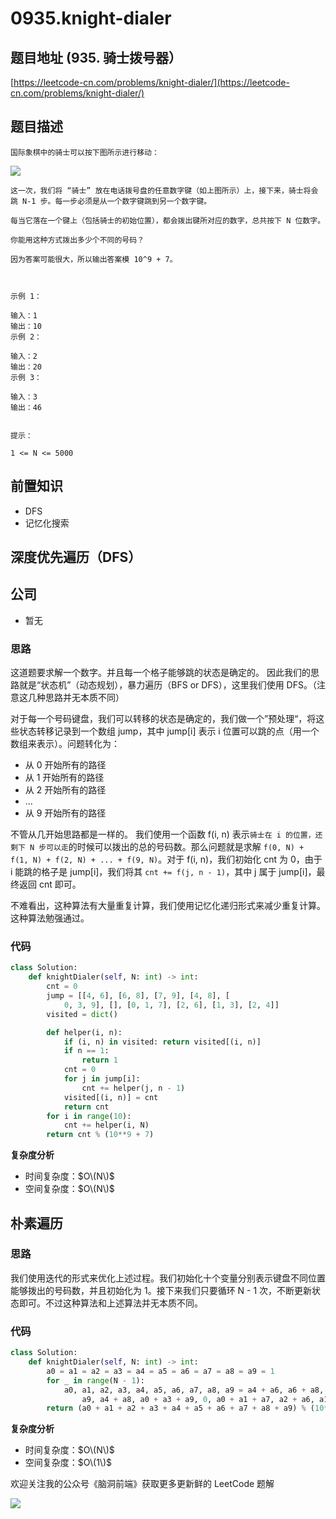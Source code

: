 # 0935.knight-dialer

## 题目地址 \(935. 骑士拨号器）

[https://leetcode-cn.com/problems/knight-dialer/](https://leetcode-cn.com/problems/knight-dialer/)

## 题目描述

```text
国际象棋中的骑士可以按下图所示进行移动：
```

![](https://tva1.sinaimg.cn/large/007S8ZIlly1ghlu303ibcj305305p744.jpg)

```text
这一次，我们将 “骑士” 放在电话拨号盘的任意数字键（如上图所示）上，接下来，骑士将会跳 N-1 步。每一步必须是从一个数字键跳到另一个数字键。

每当它落在一个键上（包括骑士的初始位置），都会拨出键所对应的数字，总共按下 N 位数字。

你能用这种方式拨出多少个不同的号码？

因为答案可能很大，所以输出答案模 10^9 + 7。



示例 1：

输入：1
输出：10
示例 2：

输入：2
输出：20
示例 3：

输入：3
输出：46


提示：

1 <= N <= 5000
```

## 前置知识

* DFS
* 记忆化搜索

## 深度优先遍历（DFS）

## 公司

* 暂无

### 思路

这道题要求解一个数字。并且每一个格子能够跳的状态是确定的。 因此我们的思路就是“状态机”（动态规划），暴力遍历（BFS or DFS），这里我们使用 DFS。（注意这几种思路并无本质不同）

对于每一个号码键盘，我们可以转移的状态是确定的，我们做一个”预处理“，将这些状态转移记录到一个数组 jump，其中 jump\[i\] 表示 i 位置可以跳的点（用一个数组来表示）。问题转化为：

* 从 0 开始所有的路径
* 从 1 开始所有的路径
* 从 2 开始所有的路径
* ...
* 从 9 开始所有的路径

不管从几开始思路都是一样的。 我们使用一个函数 f\(i, n\) 表示`骑士在 i 的位置，还剩下 N 步可以走`的时候可以拨出的总的号码数。那么问题就是求解 `f(0, N) + f(1, N) + f(2, N) + ... + f(9, N)`。对于 f\(i, n\)，我们初始化 cnt 为 0，由于 i 能跳的格子是 jump\[i\]，我们将其 `cnt += f(j, n - 1)`，其中 j 属于 jump\[i\]，最终返回 cnt 即可。

不难看出，这种算法有大量重复计算，我们使用记忆化递归形式来减少重复计算。 这种算法勉强通过。

### 代码

```python
class Solution:
    def knightDialer(self, N: int) -> int:
        cnt = 0
        jump = [[4, 6], [6, 8], [7, 9], [4, 8], [
            0, 3, 9], [], [0, 1, 7], [2, 6], [1, 3], [2, 4]]
        visited = dict()

        def helper(i, n):
            if (i, n) in visited: return visited[(i, n)]
            if n == 1:
                return 1
            cnt = 0
            for j in jump[i]:
                cnt += helper(j, n - 1)
            visited[(i, n)] = cnt
            return cnt
        for i in range(10):
            cnt += helper(i, N)
        return cnt % (10**9 + 7)
```

**复杂度分析**

* 时间复杂度：$O\(N\)$
* 空间复杂度：$O\(N\)$

## 朴素遍历

### 思路

我们使用迭代的形式来优化上述过程。我们初始化十个变量分别表示键盘不同位置能够拨出的号码数，并且初始化为 1。接下来我们只要循环 N - 1 次，不断更新状态即可。不过这种算法和上述算法并无本质不同。

### 代码

```python
class Solution:
    def knightDialer(self, N: int) -> int:
        a0 = a1 = a2 = a3 = a4 = a5 = a6 = a7 = a8 = a9 = 1
        for _ in range(N - 1):
            a0, a1, a2, a3, a4, a5, a6, a7, a8, a9 = a4 + a6, a6 + a8, a7 + \
                a9, a4 + a8, a0 + a3 + a9, 0, a0 + a1 + a7, a2 + a6, a1 + a3, a2 + a4
        return (a0 + a1 + a2 + a3 + a4 + a5 + a6 + a7 + a8 + a9) % (10**9 + 7)
```

**复杂度分析**

* 时间复杂度：$O\(N\)$
* 空间复杂度：$O\(1\)$

欢迎关注我的公众号《脑洞前端》获取更多更新鲜的 LeetCode 题解

![](https://tva1.sinaimg.cn/large/007S8ZIlly1ghlu32ei65j31bi0hcq5s.jpg)

